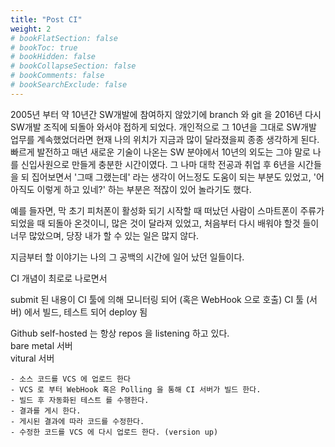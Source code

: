 ```yaml
---
title: "Post CI"
weight: 2
# bookFlatSection: false
# bookToc: true
# bookHidden: false
# bookCollapseSection: false
# bookComments: false
# bookSearchExclude: false
---
```


2005년 부터 약 10년간 SW개발에 참여하지 않았기에 branch 와 git 을 2016년 다시 SW개발 조직에 되돌아 와서야 접하게 되었다. 개인적으로 그 10년을 그대로 SW개발 업무를 계속했었더라면 현재 나의 위치가 지금과 많이 달라졌을찌 종종 생각하게 된다.  빠르게 발전하고 매년 새로운 기술이 나온는 SW 분야에서 10년의 외도는 그야 말로 나를 신입사원으로 만들게 충분한 시간이였다. 그 나마 대학 전공과 취업 후 6년을 시간들을 되 집어보면서 '그때 그랬는데' 라는 생각이 어느정도 도움이 되는 부분도 있었고, '어 아직도 이렇게 하고 있네?' 하는 부분은 적잖이 있어 놀라기도 했다.  

예를 들자면, 막 초기 피처폰이 활성화 되기 시작할 때 떠났던 사람이 스마트폰이 주류가 되었을 때 되돌아 온것이니, 많은 것이 달라져 있었고, 처음부터 다시 배워야 할것 들이 너무 많았으며, 당장 내가 할 수 있는 일은 많지 않다.  

지금부터 할 이야기는 나의 그 공백의 시간에 일어 났던 일들이다.  

CI 개념이 최로로 나로면서  

submit 된 내용이 CI 툴에 의해 모니터링 되어  (혹은 WebHook 으로 호출)
CI 툴 (서버) 에서 빌드, 테스트 되어 deploy 됨  

Github self-hosted 는 항상 repos 을 listening 하고 있다.  
    bare metal 서버  
    vitural 서버  

    - 소스 코드를 VCS 에 업로드 한다 
    - VCS 로 부터 WebHook 혹은 Polling 을 통해 CI 서버가 빌드 한다. 
    - 빌드 후 자동화된 테스트 를 수행한다. 
    - 결과를 게시 한다. 
    - 게시된 결과에 따라 코드를 수정한다.
    - 수정한 코드를 VCS 에 다시 업로드 한다. (version up)